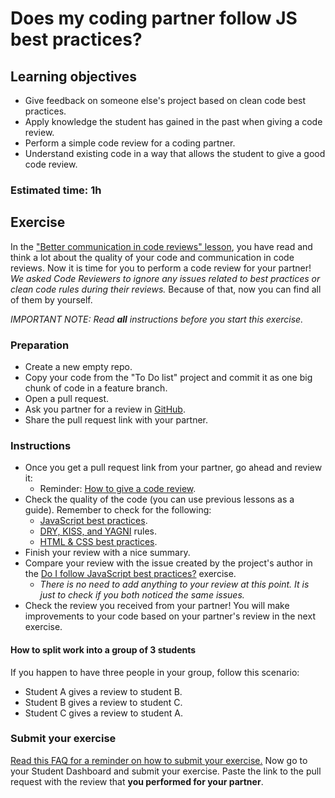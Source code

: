 # Does my coding partner follow JS best practices?

## Learning objectives
- Give feedback on someone else's project based on clean code best practices.
- Apply knowledge the student has gained in the past when giving a code review.
- Perform a simple code review for a coding partner.
- Understand existing code in a way that allows the student to give a good code review.

### Estimated time: 1h

## Exercise

In the ["Better communication in code reviews" lesson](https://github.com/microverseinc/curriculum-transversal-skills/blob/main/code-review/better_code_review.md), you have read and think a lot about the quality of your code and communication in code reviews. 
Now it is time for you to perform a code review for your partner!
_We asked Code Reviewers to ignore any issues related to best practices or clean code rules during their reviews._
Because of that, now you can find all of them by yourself.

*IMPORTANT NOTE: Read **all** instructions before you start this exercise.*

### Preparation
- Create a new empty repo.
- Copy your code from the "To Do list" project and commit it as one big chunk of code in a feature branch.
- Open a pull request.
- Ask you partner for a review in [GitHub](https://docs.github.com/en/github/collaborating-with-issues-and-pull-requests/proposing-changes-to-your-work-with-pull-requests/requesting-a-pull-request-review).
- Share the pull request link with your partner.

### Instructions

- Once you get a pull request link from your partner, go ahead and review it:
    - Reminder: [How to give a code review](https://github.com/microverseinc/curriculum-transversal-skills/blob/main/code-review/articles/give_code_review_basics.md).
- Check the quality of the code (you can use previous lessons as a guide). Remember to check for the following:
    - [JavaScript best practices](https://github.com/microverseinc/curriculum-html-css/blob/main/articles/javascript_best_practices.md ).
    - [DRY, KISS, and YAGNI](https://github.com/microverseinc/curriculum-transversal-skills/blob/main/clean-code/lesson_DRY_KISS_YAGNI.md) rules.
    - [HTML & CSS best practices](https://github.com/microverseinc/curriculum-html-css/blob/main/articles/html_css_best_practices.md).
- Finish your review with a nice summary.
- Compare your review with the issue created by the project's author in the [Do I follow JavaScript best practices?](https://github.com/microverseinc/curriculum-transversal-skills/blob/main/clean-code/exercises/clean_code_self_assessment.md) exercise.
    - _There is no need to add anything to your review at this point. It is just to check if you both noticed the same issues._
- Check the review you received from your partner! You will make improvements to your code based on your partner's review in the next exercise.

#### How to split work into a group of 3 students

If you happen to have three people in your group, follow this scenario:
- Student A gives a review to student B.
- Student B gives a review to student C.
- Student C gives a review to student A.


### Submit your exercise
[Read this FAQ for a reminder on how to submit your exercise.](https://microverse.zendesk.com/hc/en-us/articles/360061344234)
Now go to your Student Dashboard and submit your exercise.
Paste the link to the pull request with the review that **you performed for your partner**.
